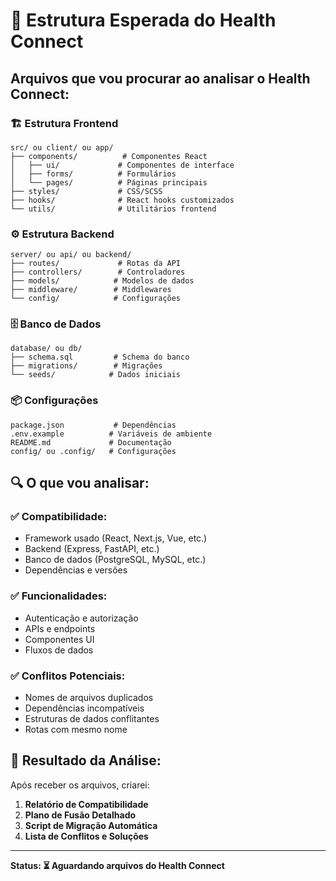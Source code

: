 # 📁 Estrutura Esperada do Health Connect

## Arquivos que vou procurar ao analisar o Health Connect:

### 🏗️ **Estrutura Frontend**
```
src/ ou client/ ou app/
├── components/          # Componentes React
│   ├── ui/             # Componentes de interface
│   ├── forms/          # Formulários
│   └── pages/          # Páginas principais
├── styles/             # CSS/SCSS
├── hooks/              # React hooks customizados
└── utils/              # Utilitários frontend
```

### ⚙️ **Estrutura Backend**
```
server/ ou api/ ou backend/
├── routes/             # Rotas da API
├── controllers/        # Controladores
├── models/            # Modelos de dados
├── middleware/        # Middlewares
└── config/            # Configurações
```

### 🗄️ **Banco de Dados**
```
database/ ou db/
├── schema.sql         # Schema do banco
├── migrations/        # Migrações
└── seeds/            # Dados iniciais
```

### 📦 **Configurações**
```
package.json           # Dependências
.env.example          # Variáveis de ambiente
README.md             # Documentação
config/ ou .config/   # Configurações
```

## 🔍 **O que vou analisar:**

### ✅ **Compatibilidade:**
- Framework usado (React, Next.js, Vue, etc.)
- Backend (Express, FastAPI, etc.)  
- Banco de dados (PostgreSQL, MySQL, etc.)
- Dependências e versões

### ✅ **Funcionalidades:**
- Autenticação e autorização
- APIs e endpoints
- Componentes UI
- Fluxos de dados

### ✅ **Conflitos Potenciais:**
- Nomes de arquivos duplicados
- Dependências incompatíveis
- Estruturas de dados conflitantes
- Rotas com mesmo nome

## 🎯 **Resultado da Análise:**
Após receber os arquivos, criarei:
1. **Relatório de Compatibilidade**
2. **Plano de Fusão Detalhado**  
3. **Script de Migração Automática**
4. **Lista de Conflitos e Soluções**

---

**Status: ⏳ Aguardando arquivos do Health Connect**